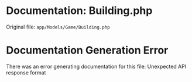 # Documentation: Building.php

Original file: `app/Models/Game/Building.php`

# Documentation Generation Error

There was an error generating documentation for this file: Unexpected API response format